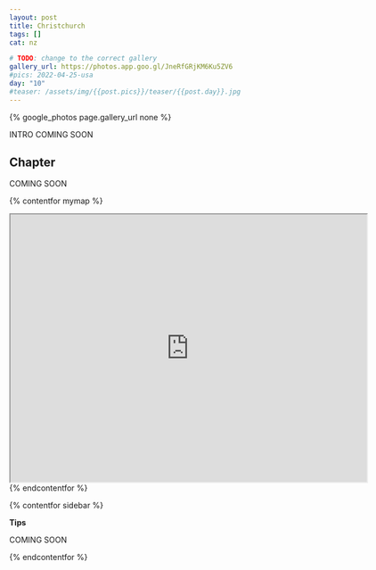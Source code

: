 ```yaml
---
layout: post
title: Christchurch
tags: []
cat: nz

# TODO: change to the correct gallery
gallery_url: https://photos.app.goo.gl/JneRfGRjKM6Ku5ZV6
#pics: 2022-04-25-usa
day: "10"
#teaser: /assets/img/{{post.pics}}/teaser/{{post.day}}.jpg
---
```


{% google_photos page.gallery_url none %}

INTRO COMING SOON

## Chapter

COMING SOON


{% contentfor mymap %}
<iframe src="https://www.google.com/maps/d/embed?mid=1_SfUxFonmiWuW2ZEMt3wFMRfywQ&ehbc=2E312F" width="640" height="480"></iframe>
{% endcontentfor %}

{% contentfor sidebar %}

**Tips**  

COMING SOON

{% endcontentfor %}